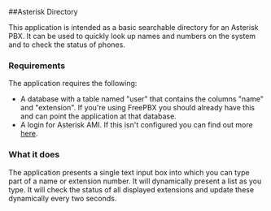 ##Asterisk Directory

This application is intended as a basic searchable directory for an Asterisk PBX. It can be used to quickly look up names and numbers on the system and to check the status of phones.

### Requirements

The application requires the following:

* A database with a table named "user" that contains the columns "name" and "extension". If you're using FreePBX you should already have this and can point the application at that database.
* A login for Asterisk AMI. If this isn't configured you can find out more [here](http://www.voip-info.org/wiki/view/Asterisk+manager+API). 

### What it does

The application presents a single text input box into which you can type part of a name or extension number. It will dynamically present a list as you type. It will check the status of all displayed extensions and update these dynamically every two seconds.

